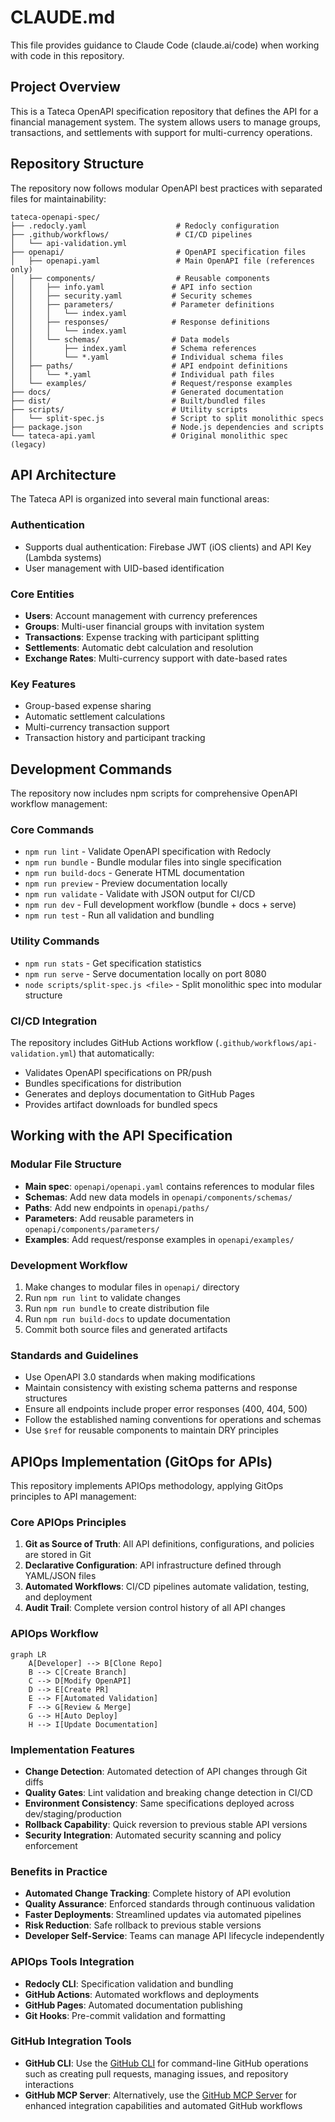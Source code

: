 # CLAUDE.md

This file provides guidance to Claude Code (claude.ai/code) when working with code in this repository.

## Project Overview

This is a Tateca OpenAPI specification repository that defines the API for a financial management system. The system allows users to manage groups, transactions, and settlements with support for multi-currency operations.

## Repository Structure

The repository now follows modular OpenAPI best practices with separated files for maintainability:

```
tateca-openapi-spec/
├── .redocly.yaml                    # Redocly configuration
├── .github/workflows/               # CI/CD pipelines
│   └── api-validation.yml
├── openapi/                         # OpenAPI specification files
│   ├── openapi.yaml                 # Main OpenAPI file (references only)
│   ├── components/                  # Reusable components
│   │   ├── info.yaml               # API info section
│   │   ├── security.yaml           # Security schemes
│   │   ├── parameters/             # Parameter definitions
│   │   │   └── index.yaml
│   │   ├── responses/              # Response definitions
│   │   │   └── index.yaml
│   │   └── schemas/                # Data models
│   │       ├── index.yaml          # Schema references
│   │       └── *.yaml              # Individual schema files
│   ├── paths/                      # API endpoint definitions
│   │   └── *.yaml                  # Individual path files
│   └── examples/                   # Request/response examples
├── docs/                           # Generated documentation
├── dist/                           # Built/bundled files
├── scripts/                        # Utility scripts
│   └── split-spec.js               # Script to split monolithic specs
├── package.json                    # Node.js dependencies and scripts
└── tateca-api.yaml                 # Original monolithic spec (legacy)
```

## API Architecture

The Tateca API is organized into several main functional areas:

### Authentication
- Supports dual authentication: Firebase JWT (iOS clients) and API Key (Lambda systems)
- User management with UID-based identification

### Core Entities
- **Users**: Account management with currency preferences
- **Groups**: Multi-user financial groups with invitation system
- **Transactions**: Expense tracking with participant splitting
- **Settlements**: Automatic debt calculation and resolution
- **Exchange Rates**: Multi-currency support with date-based rates

### Key Features
- Group-based expense sharing
- Automatic settlement calculations
- Multi-currency transaction support
- Transaction history and participant tracking

## Development Commands

The repository now includes npm scripts for comprehensive OpenAPI workflow management:

### Core Commands
- `npm run lint` - Validate OpenAPI specification with Redocly
- `npm run bundle` - Bundle modular files into single specification
- `npm run build-docs` - Generate HTML documentation
- `npm run preview` - Preview documentation locally
- `npm run validate` - Validate with JSON output for CI/CD
- `npm run dev` - Full development workflow (bundle + docs + serve)
- `npm run test` - Run all validation and bundling

### Utility Commands  
- `npm run stats` - Get specification statistics
- `npm run serve` - Serve documentation locally on port 8080
- `node scripts/split-spec.js <file>` - Split monolithic spec into modular structure

### CI/CD Integration
The repository includes GitHub Actions workflow (`.github/workflows/api-validation.yml`) that automatically:
- Validates OpenAPI specifications on PR/push
- Bundles specifications for distribution
- Generates and deploys documentation to GitHub Pages
- Provides artifact downloads for bundled specs

## Working with the API Specification

### Modular File Structure
- **Main spec**: `openapi/openapi.yaml` contains references to modular files
- **Schemas**: Add new data models in `openapi/components/schemas/`
- **Paths**: Add new endpoints in `openapi/paths/`
- **Parameters**: Add reusable parameters in `openapi/components/parameters/`
- **Examples**: Add request/response examples in `openapi/examples/`

### Development Workflow
1. Make changes to modular files in `openapi/` directory
2. Run `npm run lint` to validate changes
3. Run `npm run bundle` to create distribution file
4. Run `npm run build-docs` to update documentation
5. Commit both source files and generated artifacts

### Standards and Guidelines
- Use OpenAPI 3.0 standards when making modifications
- Maintain consistency with existing schema patterns and response structures
- Ensure all endpoints include proper error responses (400, 404, 500)
- Follow the established naming conventions for operations and schemas
- Use `$ref` for reusable components to maintain DRY principles

## APIOps Implementation (GitOps for APIs)

This repository implements APIOps methodology, applying GitOps principles to API management:

### Core APIOps Principles
1. **Git as Source of Truth**: All API definitions, configurations, and policies are stored in Git
2. **Declarative Configuration**: API infrastructure defined through YAML/JSON files
3. **Automated Workflows**: CI/CD pipelines automate validation, testing, and deployment
4. **Audit Trail**: Complete version control history of all API changes

### APIOps Workflow
```mermaid
graph LR
    A[Developer] --> B[Clone Repo]
    B --> C[Create Branch]
    C --> D[Modify OpenAPI]
    D --> E[Create PR]
    E --> F[Automated Validation]
    F --> G[Review & Merge]
    G --> H[Auto Deploy]
    H --> I[Update Documentation]
```

### Implementation Features
- **Change Detection**: Automated detection of API changes through Git diffs
- **Quality Gates**: Lint validation and breaking change detection in CI/CD
- **Environment Consistency**: Same specifications deployed across dev/staging/production
- **Rollback Capability**: Quick reversion to previous stable API versions
- **Security Integration**: Automated security scanning and policy enforcement

### Benefits in Practice
- **Automated Change Tracking**: Complete history of API evolution
- **Quality Assurance**: Enforced standards through continuous validation
- **Faster Deployments**: Streamlined updates via automated pipelines  
- **Risk Reduction**: Safe rollback to previous stable versions
- **Developer Self-Service**: Teams can manage API lifecycle independently

### APIOps Tools Integration
- **Redocly CLI**: Specification validation and bundling
- **GitHub Actions**: Automated workflows and deployments
- **GitHub Pages**: Automated documentation publishing
- **Git Hooks**: Pre-commit validation and formatting

### GitHub Integration Tools
- **GitHub CLI**: Use the [GitHub CLI](https://cli.github.com/manual/) for command-line GitHub operations such as creating pull requests, managing issues, and repository interactions
- **GitHub MCP Server**: Alternatively, use the [GitHub MCP Server](https://github.com/github/github-mcp-server) for enhanced integration capabilities and automated GitHub workflows